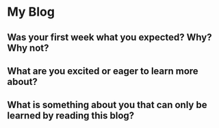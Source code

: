 # My Blog # 

## Was your first week what you expected? Why? Why not? ##

## What are you excited or eager to learn more about? ##

## What is something about you that can only be learned by reading this blog? ##
